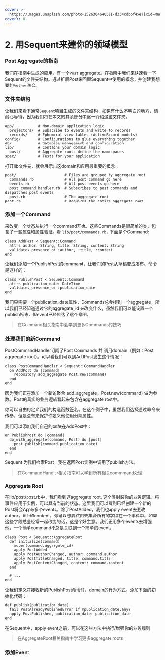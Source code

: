 ```yaml
---
cover: >-
  https://images.unsplash.com/photo-1526304640581-d334cdbbf45e?ixid=MnwxMjA3fDB8MHxwaG90by1wYWdlfHx8fGVufDB8fHx8&ixlib=rb-1.2.1&auto=format&fit=crop&w=2970&q=80
coverY: 0
---
```


# 2. 用Sequent来建你的领域模型

### Post Aggregate的指南

我们在指南中生成的应用，有一个`Post` aggregate。在指南中我们来快速看一下Sequent的文件夹结构。通过扩展Post来回顾Sequent中使用的概念，并创建我想要的`Author`聚合。

### 文件夹结构

让我们来看下通常`Sequent`项目生成的文件夹结构，如果有什么不明白的地方，请耐心等待，因为我们将在本文的其余部分中逐一介绍这些文件夹。

```
app/           # Non-domain application logic
  projectors/  # Subscribe to events and write to records
  records/     # Ephemeral view tables (ActiveRecord models)
config/        # Configurations to glue everything together
db/            # Database management and configuration
lib/           # Contains your domain logic
  post/        # Aggregate roots define the namespaces
spec/          # Tests for your application
```

打开lib文件夹，就会展示出这domain和应用最重要的概念：

```
post/                      # Files are grouped by aggregate root
  commands.rb              # All post command go here
  events.rb                # All post events go here
  post_command_handler.rb  # Subscribes to post commands and dispatches post events
  post.rb                  # The aggregate root
post.rb                    # Requires the entire aggregate root
```

### 添加一个Command

来改变一个状态从执行一个command开始。这些Commands是很简单的类，包含了一些属性和属性验证。看 `lib/post/commands.rb，`下面是个Command:

```
class AddPost < Sequent::Command
  attrs author: String, title: String, content: String
  validates_presence_of :author, :title, :content
end
```

让我们添加一个PublishPost的command，让我们的Post从草稿变成发布。命令是这样的：

```
class PublishPost < Sequent::Command
  attrs publication_date: DateTime
  validates_presence_of :publication_date
end
```

我们只需要一个publication\_date属性，Commands总会找到一个aggregate，所以我们已经知道通过它的aggregate\_id 来改变什么，虽然我们可以能设置一个publish标志，但event已经传达了这个意图。

> 在Command相关指南中会学到更多Commands的技巧

### 处理我们的新Command

PostCommandHandler订阅了Post Commands 并 调用domain（例如：Post aggregate root）。可以看我们可以到AddPost发生这个情况：

```
class PostCommandHandler < Sequent::CommandHandler
  on AddPost do |command|
    repository.add_aggregate Post.new(command)
  end
end
```

因为我们正在添加一个新的聚合 add\_aggregate。Post.new(command) 做为参数。Post的真实的业务逻辑看起来包含在aggregate root中。

你可以自由的定义我们的构造函数签名。在这个例子中，虽然我们选择通过命令来传参，但是没有来保护你定义他使用分隔属性。

我们可以添加我们自己的on块在AddPost中：

```
on PublishPost do |command|
  do_with_aggregate(command, Post) do |post|
    post.publish(command.publication_date)
  end
end
```

Sequent 为我们检索Post，我在返回Post实例中调用了publish方法。

> 在CommandHandler相关指南可以学到所有相关commmand处理

### Aggregate Root

在lib/post/post.rb中，我们看到这aggregate root. 这个类封装你的业务逻辑。将事件应用于实例，可以具有当前的状态。这里我们可以看到已经创建一个新的Post将会Apply多个events。除了PostAdded，我们也apply event去更改author，title和content。你可以想要试图去集合所有的字段在一个事件中。如果这些字段总是经常一起改变的话，这是个好主意。我们正用多个events去增强他，一个简单command不总是关联到一个简单的event。

```
class Post < Sequent::AggregateRoot
  def initialize(command)
    super(command.aggregate_id)
    apply PostAdded
    apply PostAuthorChanged, author: command.author
    apply PostTitleChanged, title: command.title
    apply PostContentChanged, content: command.content
  end

  # ...
end
```

让我们定义在接收新的PublishPost命令时，domain的行为方式。添加下面的初始化代码：

```
def publish(publication_date)
  fail PostAlreadyPubishedError if @publication_date.any?
  apply PostPublished, publication_date: publication_date
end
```

在Sequent中，apply event之前，可以在这些方法中执行/增强你的业务规则

> 在AggregateRoot相关指南中学习更多aggregate roots

### 添加Event
